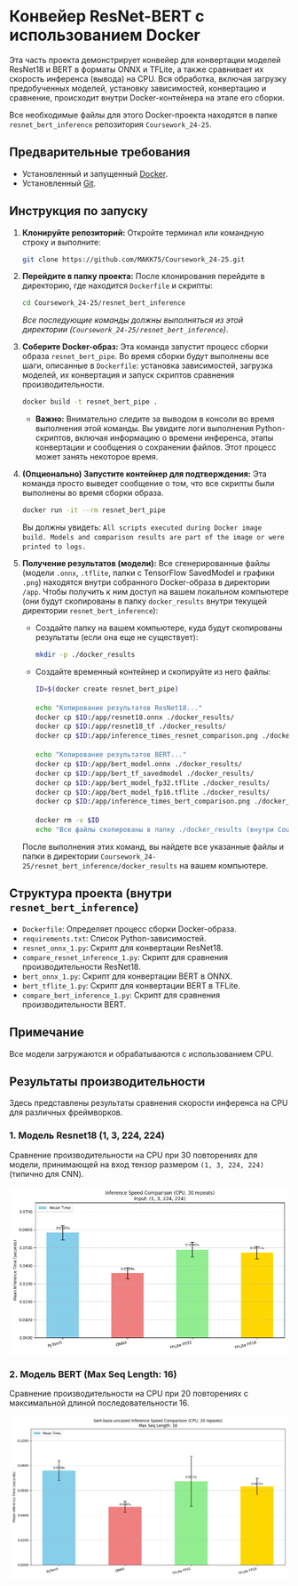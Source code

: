 # Конвейер ResNet-BERT с использованием Docker

Эта часть проекта демонстрирует конвейер для конвертации моделей ResNet18 и BERT в форматы ONNX и TFLite, а также сравнивает их скорость инференса (вывода) на CPU. Вся обработка, включая загрузку предобученных моделей, установку зависимостей, конвертацию и сравнение, происходит внутри Docker-контейнера на этапе его сборки.

Все необходимые файлы для этого Docker-проекта находятся в папке `resnet_bert_inference` репозитория `Coursework_24-25`.

## Предварительные требования

*   Установленный и запущенный [Docker](https://www.docker.com/get-started).
*   Установленный [Git](https://git-scm.com/downloads).

## Инструкция по запуску

1.  **Клонируйте репозиторий:**
    Откройте терминал или командную строку и выполните:
    ```bash
    git clone https://github.com/MAKK75/Coursework_24-25.git
    ```

2.  **Перейдите в папку проекта:**
    После клонирования перейдите в директорию, где находится `Dockerfile` и скрипты:
    ```bash
    cd Coursework_24-25/resnet_bert_inference
    ```
    *Все последующие команды должны выполняться из этой директории (`Coursework_24-25/resnet_bert_inference`)*.

3.  **Соберите Docker-образ:**
    Эта команда запустит процесс сборки образа `resnet_bert_pipe`. Во время сборки будут выполнены все шаги, описанные в `Dockerfile`: установка зависимостей, загрузка моделей, их конвертация и запуск скриптов сравнения производительности.

    ```bash
    docker build -t resnet_bert_pipe .
    ```
    *   **Важно:** Внимательно следите за выводом в консоли во время выполнения этой команды. Вы увидите логи выполнения Python-скриптов, включая информацию о времени инференса, этапы конвертации и сообщения о сохранении файлов. Этот процесс может занять некоторое время.

4.  **(Опционально) Запустите контейнер для подтверждения:**
    Эта команда просто выведет сообщение о том, что все скрипты были выполнены во время сборки образа.
    ```bash
    docker run -it --rm resnet_bert_pipe
    ```
    Вы должны увидеть: `All scripts executed during Docker image build. Models and comparison results are part of the image or were printed to logs.`

5.  **Получение результатов (модели):**
    Все сгенерированные файлы (модели `.onnx`, `.tflite`, папки с TensorFlow SavedModel и графики `.png`) находятся внутри собранного Docker-образа в директории `/app`. Чтобы получить к ним доступ на вашем локальном компьютере (они будут скопированы в папку `docker_results` внутри текущей директории `resnet_bert_inference`):

    *   Создайте папку на вашем компьютере, куда будут скопированы результаты (если она еще не существует):
        ```bash
        mkdir -p ./docker_results
        ```
    *   Создайте временный контейнер и скопируйте из него файлы:
        ```bash
        ID=$(docker create resnet_bert_pipe)

        echo "Копирование результатов ResNet18..."
        docker cp $ID:/app/resnet18.onnx ./docker_results/
        docker cp $ID:/app/resnet18_tf ./docker_results/
        docker cp $ID:/app/inference_times_resnet_comparison.png ./docker_results/

        echo "Копирование результатов BERT..."
        docker cp $ID:/app/bert_model.onnx ./docker_results/
        docker cp $ID:/app/bert_tf_savedmodel ./docker_results/
        docker cp $ID:/app/bert_model_fp32.tflite ./docker_results/
        docker cp $ID:/app/bert_model_fp16.tflite ./docker_results/
        docker cp $ID:/app/inference_times_bert_comparison.png ./docker_results/

        docker rm -v $ID
        echo "Все файлы скопированы в папку ./docker_results (внутри Coursework_24-25/resnet_bert_inference)"
        ```
    После выполнения этих команд, вы найдете все указанные файлы и папки в директории `Coursework_24-25/resnet_bert_inference/docker_results` на вашем компьютере.

## Структура проекта (внутри `resnet_bert_inference`)

*   `Dockerfile`: Определяет процесс сборки Docker-образа.
*   `requirements.txt`: Список Python-зависимостей.
*   `resnet_onnx_1.py`: Скрипт для конвертации ResNet18.
*   `compare_resnet_inference_1.py`: Скрипт для сравнения производительности ResNet18.
*   `bert_onnx_1.py`: Скрипт для конвертации BERT в ONNX.
*   `bert_tflite_1.py`: Скрипт для конвертации BERT в TFLite.
*   `compare_bert_inference_1.py`: Скрипт для сравнения производительности BERT.

## Примечание
Все модели загружаются и обрабатываются с использованием CPU.

##  Результаты производительности

Здесь представлены результаты сравнения скорости инференса на CPU для различных фреймворков.

### 1. Модель Resnet18 (1, 3, 224, 224)

Сравнение производительности на CPU при 30 повторениях для модели, принимающей на вход тензор размером `(1, 3, 224, 224)` (типично для CNN).

![График сравнения скорости для CNN](inference_times_resnet_comparison.png)

### 2. Модель BERT (Max Seq Length: 16)

Сравнение производительности на CPU при 20 повторениях с максимальной длиной последовательности 16.

![График сравнения скорости для BERT](inference_times_bert_comparison.png)

